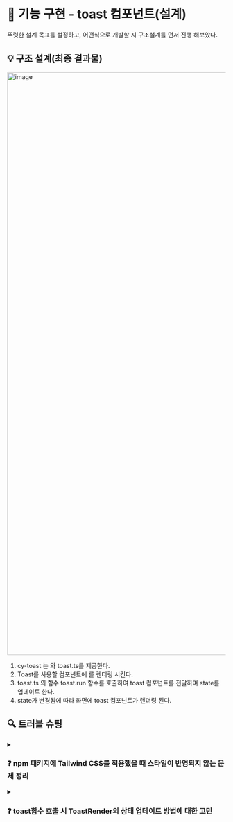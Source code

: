 # 📝 기능 구현 - toast 컴포넌트(설계)

뚜렷한 설계 목표를 설정하고, 어떤식으로 개발할 지 구조설계를 먼저 진행 해보았다.

## 💡 구조 설계(최종 결과물)
<img width="2528" height="1344" alt="image" src="https://github.com/user-attachments/assets/2d3deb46-c654-4021-9e6a-b037b142d507" />

1. cy-toast 는 <ToastRender/> 와 toast.ts를 제공한다.
2. Toast를 사용할 컴포넌트에 <ToastRender/>를 렌더링 시킨다.
3. toast.ts 의 함수 toast.run 함수를 호출하여 toast 컴포넌트를 전달하며 state를 업데이트 한다.
5. state가 변경됨에 따라 화면에 toast 컴포넌트가 렌더링 된다.

## 🔍 트러블 슈팅

<details>

  <summary><h3>❓ npm 패키지에 Tailwind CSS를 적용했을 때 스타일이 반영되지 않는 문제 정리</h3></summary>

이번에는 Next.js로 프로젝트를 진행하면서 tailwind를 적용했었고, npm 패키지를 만들때도 tailwind css를 적용해서 만들었다.
tailwind css를 적용했던 이유는 npm 패키지 내부에서 별도의 css파일을 만들고 싶지 않았고, tailwind가 사용하기 편했기 때문이다.

<br></br>

#### ✅ 문제 현상
이번에는 Next.js로 프로젝트를 진행하면서 tailwind를 적용했었고,
npm 패키지를 만들때도 tailwind css를 적용해서 만들었다.
그런데 이를 다른 프로젝트에서 사용했을 때 컴포넌트 구조나 로직은 정상적으로 동작하지만, Tailwind 클래스로 지정한 UI 스타일이 정상적으로 반영되지 않는 문제가 있었다.

<br></br>

#### ⚠️ 원인: Tailwind JIT 방식의 특성
Tailwind CSS는 기본적으로 JIT(Just-In-Time) 방식으로 동작하며, 실제 사용된 클래스만을 CSS로 빌드한다.

여기서 중요한 점은 “실제로 사용된” 이라는 판단 기준이 tailwind.config.js의 content 경로에 포함된 파일 내에서 문자열로 탐지된 클래스만 의미한다는 점이다.

```ts
//tailwind.config.ts
const config: Config = {
  content: ['./src/**/*.{js,ts,jsx,tsx}', './styles/**/*.{css,scss}'],
  ...
}
```

<br></br>

📦 npm 패키지의 특수성
- npm 패키지로 만들어 배포된 컴포넌트는 결국 다른 프로젝트의 node_modules/ 내부에 위치
- 대부분의 Tailwind 설정에서 node_modules/는 content 경로에 포함되어 있지 않음
- 그래서 패키지 내부의 코드에서 아무리 bg-blue-500 같은 기본 클래스를 써도, Tailwind는 그 클래스가 실제로 사용되었다고 인식하지 못하고 제거함

결과적으로, 기본 클래스라도 content 경로에 없으면 빌드 결과물에 포함되지 않는다.

<br></br>

#### 💡 해결방법

css파일을 별도로 만들지 않으며 tailwind css를 사용하지 않는 방식을 위해 inline으로 스타일을 설정해주었다.

```tsx
return createPortal(
    <div
      style={{
        position: 'absolute',
        width: '100%',
        height: '100%',
        top: 0,
        left: 0,
        pointerEvents: 'none',
      }}
    >
  ...
```

<br></br>

---

</details>

<details>

  <summary><h3>❓ toast함수 호출 시 ToastRender의 상태 업데이트 방법에 대한 고민</h3></summary>

이 구조를 구현할 때 가장 어려움을 겪었던 부분이었다.

ToastRender는 Provider가 아니고, toast.ts 파일에 상태를 props로 전달해주는 형태가 아니기 때문에 setState를 사용할 방법이 없었다.

그래서 ToastRender가 mount 될 때 setState 함수를 toast.ts의 함수에 전달해주고, 이 함수가 전역에 보관되는 방식을 도전해 보았다.

<br></br>

#### ✔️ ToastRender가 실행될 때 구독 상태 만들기

ToastRender가 mount 될 때 toast의 connect라는 함수를 실행시켜 구독상태를 만드는 방법을 생각해보았다.
```tsx
export const ToastRender = () => {
  const [mounted, setMounted] = useState(false);
  const [toasts, setToasts] = useState<Toast[]>([]);

  useEffect(() => {
    setMounted(true);
    const disconnect = toast._connect(setToasts); // 구독상태를 만들며, 반환함수로 구독해제함수를 받아오기
    return () => disconnect(); // unmount 될 때 구독 해제
  }, []);
  
if (!mounted) return null;
return ...
```

```ts
//toast.ts

let toasts: Toast[] = [];
let listeners: ((nodes: Toast[]) => void)[] = [];

export const toast = {
  ...
  _connect(setToasts: (nodes: Toast[]) => void) {
    listeners.push(setToasts); // 구독 리스트에 등록
    setToasts(toasts); // 현재 Toast 상태를 바로 반영
    return () => { // 구독 해제 함수 반환
      listeners = listeners.filter((l) => l !== setToasts);
    };
  },
}
```

<br></br>

💡 toasts, listeners 전역변수를 생성

- toasts: ToastRender 컴포넌트의 상태에 전달할 Toast정보를 미리 보관하기 위한 전역 변수 
- listeners: setState함수를 담고있는 전역 배열. 이를 통해 구독상태를 만들어준다.

   - setToasts 함수를 파라미터로 받는데, 이 함수의 type은 `(nodes: Toast[]) => void` 이다.

<br></br>

💡 listeners를 setState함수의 배열로 만들기
- ToastRender가 최상위에서 한번만 렌더링 된다면 상관없지만, 그렇지 않다면 ToastRender별로 동일한 state가 관리되게 만들어야한다.

> `ToastRender1` → `setToasts1`
> 
> `ToastRender2` → `setToasts2`
```ts
listeners = [setToasts1, setToasts2]
```

<br></br>

💡 구독 해제 함수 반환
- ToastRender가 unmount 될 때 메모리 초기화를 위해 disConnect 함수를 반환한다.

<br></br>

💡 `ToastRender.tsx`의 상태 업데이트 하기

- setState의 배열인 listeners를 순회하며 실행해 ToastRender의 상태가 업데이트 되게 만든다.

```tsx
const renderToasts = () => {
  listeners.forEach((l) => l(toasts));
};
```

</details>
